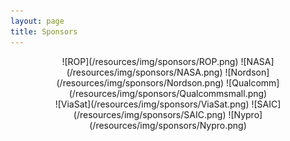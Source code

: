 ```yaml
---
layout: page
title: Sponsors
---
```

<div style="text-align:center" markdown="1">
![ROP](/resources/img/sponsors/ROP.png)	
![NASA](/resources/img/sponsors/NASA.png)	
![Nordson](/resources/img/sponsors/Nordson.png)	
![Qualcomm](/resources/img/sponsors/Qualcommsmall.png)
<br>
![ViaSat](/resources/img/sponsors/ViaSat.png)
![SAIC](/resources/img/sponsors/SAIC.png)
![Nypro](/resources/img/sponsors/Nypro.png)
</div>